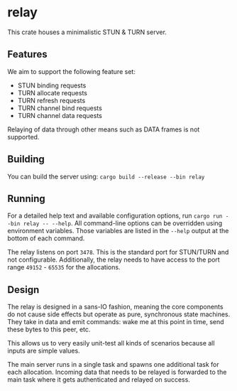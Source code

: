 # relay

This crate houses a minimalistic STUN & TURN server.

## Features

We aim to support the following feature set:

- STUN binding requests
- TURN allocate requests
- TURN refresh requests
- TURN channel bind requests
- TURN channel data requests

Relaying of data through other means such as DATA frames is not supported.

## Building

You can build the server using: `cargo build --release --bin relay`

## Running

For a detailed help text and available configuration options, run `cargo run --bin relay -- --help`.
All command-line options can be overridden using environment variables.
Those variables are listed in the `--help` output at the bottom of each command.

The relay listens on port `3478`.
This is the standard port for STUN/TURN and not configurable.
Additionally, the relay needs to have access to the port range `49152` - `65535` for the allocations.

## Design

The relay is designed in a sans-IO fashion, meaning the core components do not cause side effects but operate as pure, synchronous state machines.
They take in data and emit commands: wake me at this point in time, send these bytes to this peer, etc.

This allows us to very easily unit-test all kinds of scenarios because all inputs are simple values.

The main server runs in a single task and spawns one additional task for each allocation.
Incoming data that needs to be relayed is forwarded to the main task where it gets authenticated and relayed on success.
